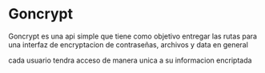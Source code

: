 # Goncrypt

Goncrypt es una api simple que tiene como objetivo entregar las rutas para una interfaz de encryptacion de contraseñas, archivos y data en general

cada usuario tendra acceso de manera unica a su informacion encriptada